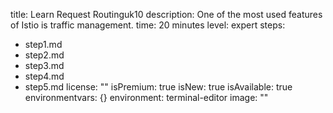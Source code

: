 title: Learn Request Routinguk10
description: One of the most used features of Istio is traffic management.
time: 20 minutes
level: expert
steps:
- step1.md
- step2.md
- step3.md
- step4.md
- step5.md
license: ""
isPremium: true
isNew: true
isAvailable: true
environmentvars: {}
environment: terminal-editor
image: ""
